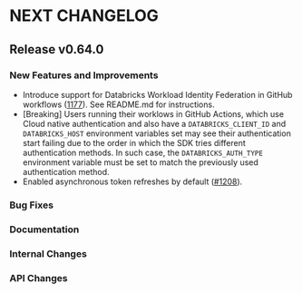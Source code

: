 # NEXT CHANGELOG

## Release v0.64.0

### New Features and Improvements
* Introduce support for Databricks Workload Identity Federation in GitHub workflows ([1177](https://github.com/databricks/databricks-sdk-go/pull/1177)).
  See README.md for instructions.
* [Breaking] Users running their worklows in GitHub Actions, which use Cloud native authentication and also have a `DATABRICKS_CLIENT_ID` and `DATABRICKS_HOST` 
  environment variables set may see their authentication start failing due to the order in which the SDK tries different authentication methods.
  In such case, the `DATABRICKS_AUTH_TYPE` environment variable must be set to match the previously used authentication method.  
* Enabled asynchronous token refreshes by default ([#1208](https://github.com/databricks/databricks-sdk-go/pull/1208)).

### Bug Fixes

### Documentation

### Internal Changes

### API Changes
